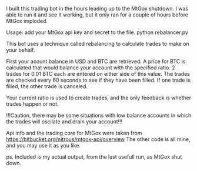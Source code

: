 I built this trading bot in the hours leading up to the MtGox shutdown.
I was able to run it and see it working, but it only ran for a couple of hours before MtGox imploded.

Usage:
add your MtGox api key and secret to the file.
python rebalancer.py

This bot uses a technique called rebalancing to calculate trades to make on your behalf.

First your acount balance in USD and BTC are retrieved.
A price for BTC is calculated that would balance your account with the specified ratio.
2 trades for 0.01 BTC each are entered on either side of this value.
The trades are checked every 60 seconds to see if they have been filled.
If one trade is filled, the other trade is canceled.

Your current ratio is used to create trades, and the only feedback is whether trades happen or not.

!!!Caution, there may be some situations with low balance accounts in which the trades will oscilate and drain your account!!!

Api info and the trading core for MtGox were taken from https://bitbucket.org/nitrous/mtgox-api/overview
The other code is all mine, and you may use it as you like.

ps. Included is my actual output, from the last usefull run, as MtGox shut down.
